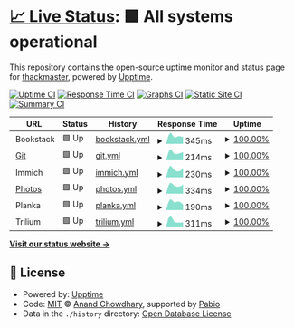 # [📈 Live Status](https://thackmaster.github.io/status-gh): <!--live status--> **🟩 All systems operational**

This repository contains the open-source uptime monitor and status page for [thackmaster](https://github.com/thackmaster), powered by [Upptime](https://github.com/upptime/upptime).

[![Uptime CI](https://github.com/thackmaster/status-gh/workflows/Uptime%20CI/badge.svg)](https://github.com/thackmaster/status-gh/actions?query=workflow%3A%22Uptime+CI%22)
[![Response Time CI](https://github.com/thackmaster/status-gh/workflows/Response%20Time%20CI/badge.svg)](https://github.com/thackmaster/status-gh/actions?query=workflow%3A%22Response+Time+CI%22)
[![Graphs CI](https://github.com/thackmaster/status-gh/workflows/Graphs%20CI/badge.svg)](https://github.com/thackmaster/status-gh/actions?query=workflow%3A%22Graphs+CI%22)
[![Static Site CI](https://github.com/thackmaster/status-gh/workflows/Static%20Site%20CI/badge.svg)](https://github.com/thackmaster/status-gh/actions?query=workflow%3A%22Static+Site+CI%22)
[![Summary CI](https://github.com/thackmaster/status-gh/workflows/Summary%20CI/badge.svg)](https://github.com/thackmaster/status-gh/actions?query=workflow%3A%22Summary+CI%22)

<!--start: status pages-->
<!-- This summary is generated by Upptime (https://github.com/upptime/upptime) -->
<!-- Do not edit this manually, your changes will be overwritten -->
<!-- prettier-ignore -->
| URL | Status | History | Response Time | Uptime |
| --- | ------ | ------- | ------------- | ------ |
| <img alt="" src="https://icons.duckduckgo.com/ip3/null.ico" height="13"> Bookstack | 🟩 Up | [bookstack.yml](https://github.com/thackmaster/status-gh/commits/HEAD/history/bookstack.yml) | <details><summary><img alt="Response time graph" src="./graphs/bookstack/response-time-week.png" height="20"> 345ms</summary><br><a href="https://status.wesleythacker.com/history/bookstack"><img alt="Response time 345" src="https://img.shields.io/endpoint?url=https%3A%2F%2Fraw.githubusercontent.com%2Fthackmaster%2Fstatus-gh%2FHEAD%2Fapi%2Fbookstack%2Fresponse-time.json"></a><br><a href="https://status.wesleythacker.com/history/bookstack"><img alt="24-hour response time 345" src="https://img.shields.io/endpoint?url=https%3A%2F%2Fraw.githubusercontent.com%2Fthackmaster%2Fstatus-gh%2FHEAD%2Fapi%2Fbookstack%2Fresponse-time-day.json"></a><br><a href="https://status.wesleythacker.com/history/bookstack"><img alt="7-day response time 345" src="https://img.shields.io/endpoint?url=https%3A%2F%2Fraw.githubusercontent.com%2Fthackmaster%2Fstatus-gh%2FHEAD%2Fapi%2Fbookstack%2Fresponse-time-week.json"></a><br><a href="https://status.wesleythacker.com/history/bookstack"><img alt="30-day response time 345" src="https://img.shields.io/endpoint?url=https%3A%2F%2Fraw.githubusercontent.com%2Fthackmaster%2Fstatus-gh%2FHEAD%2Fapi%2Fbookstack%2Fresponse-time-month.json"></a><br><a href="https://status.wesleythacker.com/history/bookstack"><img alt="1-year response time 345" src="https://img.shields.io/endpoint?url=https%3A%2F%2Fraw.githubusercontent.com%2Fthackmaster%2Fstatus-gh%2FHEAD%2Fapi%2Fbookstack%2Fresponse-time-year.json"></a></details> | <details><summary><a href="https://status.wesleythacker.com/history/bookstack">100.00%</a></summary><a href="https://status.wesleythacker.com/history/bookstack"><img alt="All-time uptime 100.00%" src="https://img.shields.io/endpoint?url=https%3A%2F%2Fraw.githubusercontent.com%2Fthackmaster%2Fstatus-gh%2FHEAD%2Fapi%2Fbookstack%2Fuptime.json"></a><br><a href="https://status.wesleythacker.com/history/bookstack"><img alt="24-hour uptime 100.00%" src="https://img.shields.io/endpoint?url=https%3A%2F%2Fraw.githubusercontent.com%2Fthackmaster%2Fstatus-gh%2FHEAD%2Fapi%2Fbookstack%2Fuptime-day.json"></a><br><a href="https://status.wesleythacker.com/history/bookstack"><img alt="7-day uptime 100.00%" src="https://img.shields.io/endpoint?url=https%3A%2F%2Fraw.githubusercontent.com%2Fthackmaster%2Fstatus-gh%2FHEAD%2Fapi%2Fbookstack%2Fuptime-week.json"></a><br><a href="https://status.wesleythacker.com/history/bookstack"><img alt="30-day uptime 100.00%" src="https://img.shields.io/endpoint?url=https%3A%2F%2Fraw.githubusercontent.com%2Fthackmaster%2Fstatus-gh%2FHEAD%2Fapi%2Fbookstack%2Fuptime-month.json"></a><br><a href="https://status.wesleythacker.com/history/bookstack"><img alt="1-year uptime 100.00%" src="https://img.shields.io/endpoint?url=https%3A%2F%2Fraw.githubusercontent.com%2Fthackmaster%2Fstatus-gh%2FHEAD%2Fapi%2Fbookstack%2Fuptime-year.json"></a></details>
| <img alt="" src="https://icons.duckduckgo.com/ip3/git.wesleythacker.com.ico" height="13"> [Git](https://git.wesleythacker.com) | 🟩 Up | [git.yml](https://github.com/thackmaster/status-gh/commits/HEAD/history/git.yml) | <details><summary><img alt="Response time graph" src="./graphs/git/response-time-week.png" height="20"> 214ms</summary><br><a href="https://status.wesleythacker.com/history/git"><img alt="Response time 214" src="https://img.shields.io/endpoint?url=https%3A%2F%2Fraw.githubusercontent.com%2Fthackmaster%2Fstatus-gh%2FHEAD%2Fapi%2Fgit%2Fresponse-time.json"></a><br><a href="https://status.wesleythacker.com/history/git"><img alt="24-hour response time 214" src="https://img.shields.io/endpoint?url=https%3A%2F%2Fraw.githubusercontent.com%2Fthackmaster%2Fstatus-gh%2FHEAD%2Fapi%2Fgit%2Fresponse-time-day.json"></a><br><a href="https://status.wesleythacker.com/history/git"><img alt="7-day response time 214" src="https://img.shields.io/endpoint?url=https%3A%2F%2Fraw.githubusercontent.com%2Fthackmaster%2Fstatus-gh%2FHEAD%2Fapi%2Fgit%2Fresponse-time-week.json"></a><br><a href="https://status.wesleythacker.com/history/git"><img alt="30-day response time 214" src="https://img.shields.io/endpoint?url=https%3A%2F%2Fraw.githubusercontent.com%2Fthackmaster%2Fstatus-gh%2FHEAD%2Fapi%2Fgit%2Fresponse-time-month.json"></a><br><a href="https://status.wesleythacker.com/history/git"><img alt="1-year response time 214" src="https://img.shields.io/endpoint?url=https%3A%2F%2Fraw.githubusercontent.com%2Fthackmaster%2Fstatus-gh%2FHEAD%2Fapi%2Fgit%2Fresponse-time-year.json"></a></details> | <details><summary><a href="https://status.wesleythacker.com/history/git">100.00%</a></summary><a href="https://status.wesleythacker.com/history/git"><img alt="All-time uptime 100.00%" src="https://img.shields.io/endpoint?url=https%3A%2F%2Fraw.githubusercontent.com%2Fthackmaster%2Fstatus-gh%2FHEAD%2Fapi%2Fgit%2Fuptime.json"></a><br><a href="https://status.wesleythacker.com/history/git"><img alt="24-hour uptime 100.00%" src="https://img.shields.io/endpoint?url=https%3A%2F%2Fraw.githubusercontent.com%2Fthackmaster%2Fstatus-gh%2FHEAD%2Fapi%2Fgit%2Fuptime-day.json"></a><br><a href="https://status.wesleythacker.com/history/git"><img alt="7-day uptime 100.00%" src="https://img.shields.io/endpoint?url=https%3A%2F%2Fraw.githubusercontent.com%2Fthackmaster%2Fstatus-gh%2FHEAD%2Fapi%2Fgit%2Fuptime-week.json"></a><br><a href="https://status.wesleythacker.com/history/git"><img alt="30-day uptime 100.00%" src="https://img.shields.io/endpoint?url=https%3A%2F%2Fraw.githubusercontent.com%2Fthackmaster%2Fstatus-gh%2FHEAD%2Fapi%2Fgit%2Fuptime-month.json"></a><br><a href="https://status.wesleythacker.com/history/git"><img alt="1-year uptime 100.00%" src="https://img.shields.io/endpoint?url=https%3A%2F%2Fraw.githubusercontent.com%2Fthackmaster%2Fstatus-gh%2FHEAD%2Fapi%2Fgit%2Fuptime-year.json"></a></details>
| <img alt="" src="https://icons.duckduckgo.com/ip3/null.ico" height="13"> Immich | 🟩 Up | [immich.yml](https://github.com/thackmaster/status-gh/commits/HEAD/history/immich.yml) | <details><summary><img alt="Response time graph" src="./graphs/immich/response-time-week.png" height="20"> 230ms</summary><br><a href="https://status.wesleythacker.com/history/immich"><img alt="Response time 230" src="https://img.shields.io/endpoint?url=https%3A%2F%2Fraw.githubusercontent.com%2Fthackmaster%2Fstatus-gh%2FHEAD%2Fapi%2Fimmich%2Fresponse-time.json"></a><br><a href="https://status.wesleythacker.com/history/immich"><img alt="24-hour response time 230" src="https://img.shields.io/endpoint?url=https%3A%2F%2Fraw.githubusercontent.com%2Fthackmaster%2Fstatus-gh%2FHEAD%2Fapi%2Fimmich%2Fresponse-time-day.json"></a><br><a href="https://status.wesleythacker.com/history/immich"><img alt="7-day response time 230" src="https://img.shields.io/endpoint?url=https%3A%2F%2Fraw.githubusercontent.com%2Fthackmaster%2Fstatus-gh%2FHEAD%2Fapi%2Fimmich%2Fresponse-time-week.json"></a><br><a href="https://status.wesleythacker.com/history/immich"><img alt="30-day response time 230" src="https://img.shields.io/endpoint?url=https%3A%2F%2Fraw.githubusercontent.com%2Fthackmaster%2Fstatus-gh%2FHEAD%2Fapi%2Fimmich%2Fresponse-time-month.json"></a><br><a href="https://status.wesleythacker.com/history/immich"><img alt="1-year response time 230" src="https://img.shields.io/endpoint?url=https%3A%2F%2Fraw.githubusercontent.com%2Fthackmaster%2Fstatus-gh%2FHEAD%2Fapi%2Fimmich%2Fresponse-time-year.json"></a></details> | <details><summary><a href="https://status.wesleythacker.com/history/immich">100.00%</a></summary><a href="https://status.wesleythacker.com/history/immich"><img alt="All-time uptime 100.00%" src="https://img.shields.io/endpoint?url=https%3A%2F%2Fraw.githubusercontent.com%2Fthackmaster%2Fstatus-gh%2FHEAD%2Fapi%2Fimmich%2Fuptime.json"></a><br><a href="https://status.wesleythacker.com/history/immich"><img alt="24-hour uptime 100.00%" src="https://img.shields.io/endpoint?url=https%3A%2F%2Fraw.githubusercontent.com%2Fthackmaster%2Fstatus-gh%2FHEAD%2Fapi%2Fimmich%2Fuptime-day.json"></a><br><a href="https://status.wesleythacker.com/history/immich"><img alt="7-day uptime 100.00%" src="https://img.shields.io/endpoint?url=https%3A%2F%2Fraw.githubusercontent.com%2Fthackmaster%2Fstatus-gh%2FHEAD%2Fapi%2Fimmich%2Fuptime-week.json"></a><br><a href="https://status.wesleythacker.com/history/immich"><img alt="30-day uptime 100.00%" src="https://img.shields.io/endpoint?url=https%3A%2F%2Fraw.githubusercontent.com%2Fthackmaster%2Fstatus-gh%2FHEAD%2Fapi%2Fimmich%2Fuptime-month.json"></a><br><a href="https://status.wesleythacker.com/history/immich"><img alt="1-year uptime 100.00%" src="https://img.shields.io/endpoint?url=https%3A%2F%2Fraw.githubusercontent.com%2Fthackmaster%2Fstatus-gh%2FHEAD%2Fapi%2Fimmich%2Fuptime-year.json"></a></details>
| <img alt="" src="https://icons.duckduckgo.com/ip3/photos.wesleythacker.com.ico" height="13"> [Photos](https://photos.wesleythacker.com) | 🟩 Up | [photos.yml](https://github.com/thackmaster/status-gh/commits/HEAD/history/photos.yml) | <details><summary><img alt="Response time graph" src="./graphs/photos/response-time-week.png" height="20"> 334ms</summary><br><a href="https://status.wesleythacker.com/history/photos"><img alt="Response time 334" src="https://img.shields.io/endpoint?url=https%3A%2F%2Fraw.githubusercontent.com%2Fthackmaster%2Fstatus-gh%2FHEAD%2Fapi%2Fphotos%2Fresponse-time.json"></a><br><a href="https://status.wesleythacker.com/history/photos"><img alt="24-hour response time 334" src="https://img.shields.io/endpoint?url=https%3A%2F%2Fraw.githubusercontent.com%2Fthackmaster%2Fstatus-gh%2FHEAD%2Fapi%2Fphotos%2Fresponse-time-day.json"></a><br><a href="https://status.wesleythacker.com/history/photos"><img alt="7-day response time 334" src="https://img.shields.io/endpoint?url=https%3A%2F%2Fraw.githubusercontent.com%2Fthackmaster%2Fstatus-gh%2FHEAD%2Fapi%2Fphotos%2Fresponse-time-week.json"></a><br><a href="https://status.wesleythacker.com/history/photos"><img alt="30-day response time 334" src="https://img.shields.io/endpoint?url=https%3A%2F%2Fraw.githubusercontent.com%2Fthackmaster%2Fstatus-gh%2FHEAD%2Fapi%2Fphotos%2Fresponse-time-month.json"></a><br><a href="https://status.wesleythacker.com/history/photos"><img alt="1-year response time 334" src="https://img.shields.io/endpoint?url=https%3A%2F%2Fraw.githubusercontent.com%2Fthackmaster%2Fstatus-gh%2FHEAD%2Fapi%2Fphotos%2Fresponse-time-year.json"></a></details> | <details><summary><a href="https://status.wesleythacker.com/history/photos">100.00%</a></summary><a href="https://status.wesleythacker.com/history/photos"><img alt="All-time uptime 100.00%" src="https://img.shields.io/endpoint?url=https%3A%2F%2Fraw.githubusercontent.com%2Fthackmaster%2Fstatus-gh%2FHEAD%2Fapi%2Fphotos%2Fuptime.json"></a><br><a href="https://status.wesleythacker.com/history/photos"><img alt="24-hour uptime 100.00%" src="https://img.shields.io/endpoint?url=https%3A%2F%2Fraw.githubusercontent.com%2Fthackmaster%2Fstatus-gh%2FHEAD%2Fapi%2Fphotos%2Fuptime-day.json"></a><br><a href="https://status.wesleythacker.com/history/photos"><img alt="7-day uptime 100.00%" src="https://img.shields.io/endpoint?url=https%3A%2F%2Fraw.githubusercontent.com%2Fthackmaster%2Fstatus-gh%2FHEAD%2Fapi%2Fphotos%2Fuptime-week.json"></a><br><a href="https://status.wesleythacker.com/history/photos"><img alt="30-day uptime 100.00%" src="https://img.shields.io/endpoint?url=https%3A%2F%2Fraw.githubusercontent.com%2Fthackmaster%2Fstatus-gh%2FHEAD%2Fapi%2Fphotos%2Fuptime-month.json"></a><br><a href="https://status.wesleythacker.com/history/photos"><img alt="1-year uptime 100.00%" src="https://img.shields.io/endpoint?url=https%3A%2F%2Fraw.githubusercontent.com%2Fthackmaster%2Fstatus-gh%2FHEAD%2Fapi%2Fphotos%2Fuptime-year.json"></a></details>
| <img alt="" src="https://icons.duckduckgo.com/ip3/null.ico" height="13"> Planka | 🟩 Up | [planka.yml](https://github.com/thackmaster/status-gh/commits/HEAD/history/planka.yml) | <details><summary><img alt="Response time graph" src="./graphs/planka/response-time-week.png" height="20"> 190ms</summary><br><a href="https://status.wesleythacker.com/history/planka"><img alt="Response time 190" src="https://img.shields.io/endpoint?url=https%3A%2F%2Fraw.githubusercontent.com%2Fthackmaster%2Fstatus-gh%2FHEAD%2Fapi%2Fplanka%2Fresponse-time.json"></a><br><a href="https://status.wesleythacker.com/history/planka"><img alt="24-hour response time 190" src="https://img.shields.io/endpoint?url=https%3A%2F%2Fraw.githubusercontent.com%2Fthackmaster%2Fstatus-gh%2FHEAD%2Fapi%2Fplanka%2Fresponse-time-day.json"></a><br><a href="https://status.wesleythacker.com/history/planka"><img alt="7-day response time 190" src="https://img.shields.io/endpoint?url=https%3A%2F%2Fraw.githubusercontent.com%2Fthackmaster%2Fstatus-gh%2FHEAD%2Fapi%2Fplanka%2Fresponse-time-week.json"></a><br><a href="https://status.wesleythacker.com/history/planka"><img alt="30-day response time 190" src="https://img.shields.io/endpoint?url=https%3A%2F%2Fraw.githubusercontent.com%2Fthackmaster%2Fstatus-gh%2FHEAD%2Fapi%2Fplanka%2Fresponse-time-month.json"></a><br><a href="https://status.wesleythacker.com/history/planka"><img alt="1-year response time 190" src="https://img.shields.io/endpoint?url=https%3A%2F%2Fraw.githubusercontent.com%2Fthackmaster%2Fstatus-gh%2FHEAD%2Fapi%2Fplanka%2Fresponse-time-year.json"></a></details> | <details><summary><a href="https://status.wesleythacker.com/history/planka">100.00%</a></summary><a href="https://status.wesleythacker.com/history/planka"><img alt="All-time uptime 100.00%" src="https://img.shields.io/endpoint?url=https%3A%2F%2Fraw.githubusercontent.com%2Fthackmaster%2Fstatus-gh%2FHEAD%2Fapi%2Fplanka%2Fuptime.json"></a><br><a href="https://status.wesleythacker.com/history/planka"><img alt="24-hour uptime 100.00%" src="https://img.shields.io/endpoint?url=https%3A%2F%2Fraw.githubusercontent.com%2Fthackmaster%2Fstatus-gh%2FHEAD%2Fapi%2Fplanka%2Fuptime-day.json"></a><br><a href="https://status.wesleythacker.com/history/planka"><img alt="7-day uptime 100.00%" src="https://img.shields.io/endpoint?url=https%3A%2F%2Fraw.githubusercontent.com%2Fthackmaster%2Fstatus-gh%2FHEAD%2Fapi%2Fplanka%2Fuptime-week.json"></a><br><a href="https://status.wesleythacker.com/history/planka"><img alt="30-day uptime 100.00%" src="https://img.shields.io/endpoint?url=https%3A%2F%2Fraw.githubusercontent.com%2Fthackmaster%2Fstatus-gh%2FHEAD%2Fapi%2Fplanka%2Fuptime-month.json"></a><br><a href="https://status.wesleythacker.com/history/planka"><img alt="1-year uptime 100.00%" src="https://img.shields.io/endpoint?url=https%3A%2F%2Fraw.githubusercontent.com%2Fthackmaster%2Fstatus-gh%2FHEAD%2Fapi%2Fplanka%2Fuptime-year.json"></a></details>
| <img alt="" src="https://icons.duckduckgo.com/ip3/null.ico" height="13"> Trilium | 🟩 Up | [trilium.yml](https://github.com/thackmaster/status-gh/commits/HEAD/history/trilium.yml) | <details><summary><img alt="Response time graph" src="./graphs/trilium/response-time-week.png" height="20"> 311ms</summary><br><a href="https://status.wesleythacker.com/history/trilium"><img alt="Response time 311" src="https://img.shields.io/endpoint?url=https%3A%2F%2Fraw.githubusercontent.com%2Fthackmaster%2Fstatus-gh%2FHEAD%2Fapi%2Ftrilium%2Fresponse-time.json"></a><br><a href="https://status.wesleythacker.com/history/trilium"><img alt="24-hour response time 311" src="https://img.shields.io/endpoint?url=https%3A%2F%2Fraw.githubusercontent.com%2Fthackmaster%2Fstatus-gh%2FHEAD%2Fapi%2Ftrilium%2Fresponse-time-day.json"></a><br><a href="https://status.wesleythacker.com/history/trilium"><img alt="7-day response time 311" src="https://img.shields.io/endpoint?url=https%3A%2F%2Fraw.githubusercontent.com%2Fthackmaster%2Fstatus-gh%2FHEAD%2Fapi%2Ftrilium%2Fresponse-time-week.json"></a><br><a href="https://status.wesleythacker.com/history/trilium"><img alt="30-day response time 311" src="https://img.shields.io/endpoint?url=https%3A%2F%2Fraw.githubusercontent.com%2Fthackmaster%2Fstatus-gh%2FHEAD%2Fapi%2Ftrilium%2Fresponse-time-month.json"></a><br><a href="https://status.wesleythacker.com/history/trilium"><img alt="1-year response time 311" src="https://img.shields.io/endpoint?url=https%3A%2F%2Fraw.githubusercontent.com%2Fthackmaster%2Fstatus-gh%2FHEAD%2Fapi%2Ftrilium%2Fresponse-time-year.json"></a></details> | <details><summary><a href="https://status.wesleythacker.com/history/trilium">100.00%</a></summary><a href="https://status.wesleythacker.com/history/trilium"><img alt="All-time uptime 100.00%" src="https://img.shields.io/endpoint?url=https%3A%2F%2Fraw.githubusercontent.com%2Fthackmaster%2Fstatus-gh%2FHEAD%2Fapi%2Ftrilium%2Fuptime.json"></a><br><a href="https://status.wesleythacker.com/history/trilium"><img alt="24-hour uptime 100.00%" src="https://img.shields.io/endpoint?url=https%3A%2F%2Fraw.githubusercontent.com%2Fthackmaster%2Fstatus-gh%2FHEAD%2Fapi%2Ftrilium%2Fuptime-day.json"></a><br><a href="https://status.wesleythacker.com/history/trilium"><img alt="7-day uptime 100.00%" src="https://img.shields.io/endpoint?url=https%3A%2F%2Fraw.githubusercontent.com%2Fthackmaster%2Fstatus-gh%2FHEAD%2Fapi%2Ftrilium%2Fuptime-week.json"></a><br><a href="https://status.wesleythacker.com/history/trilium"><img alt="30-day uptime 100.00%" src="https://img.shields.io/endpoint?url=https%3A%2F%2Fraw.githubusercontent.com%2Fthackmaster%2Fstatus-gh%2FHEAD%2Fapi%2Ftrilium%2Fuptime-month.json"></a><br><a href="https://status.wesleythacker.com/history/trilium"><img alt="1-year uptime 100.00%" src="https://img.shields.io/endpoint?url=https%3A%2F%2Fraw.githubusercontent.com%2Fthackmaster%2Fstatus-gh%2FHEAD%2Fapi%2Ftrilium%2Fuptime-year.json"></a></details>

<!--end: status pages-->

[**Visit our status website →**](https://thackmaster.github.io/status-gh)

## 📄 License

- Powered by: [Upptime](https://github.com/upptime/upptime)
- Code: [MIT](./LICENSE) © [Anand Chowdhary](https://anandchowdhary.com), supported by [Pabio](https://pabio.com)
- Data in the `./history` directory: [Open Database License](https://opendatacommons.org/licenses/odbl/1-0/)
